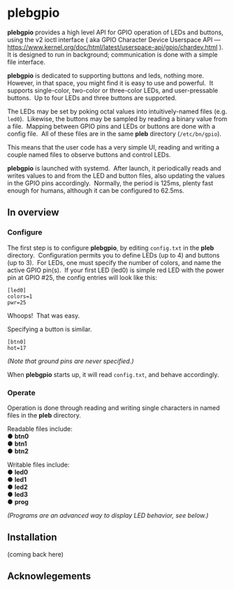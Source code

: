 # plebgpio

**plebgpio** provides a high level API for GPIO operation of LEDs and buttons, using the v2 ioctl interface ( aka GPIO Character Device Userspace API &mdash; https://www.kernel.org/doc/html/latest/userspace-api/gpio/chardev.html ).&nbsp; 
It is designed to run in background; communication is done with a simple file interface.&nbsp; 

**plebgpio** is dedicated to supporting buttons and leds, nothing more.&nbsp; 
However, in that space, you might find it is easy to use and powerful.&nbsp; 
It supports single-color, two-color or three-color LEDs, and user-pressable buttons.&nbsp; 
Up to four LEDs and three buttons are supported.&nbsp; 

The LEDs may be set by poking octal values into intuitively-named files (e.g. `led0`).&nbsp; 
Likewise, the buttons may be sampled by reading a binary value from a file.&nbsp; 
Mapping between GPIO pins and LEDs or buttons are done with a config file.&nbsp; 
All of these files are in the same **pleb** directory (`/etc/bn/gpio`).

This means that the user code has a very simple UI, reading and writing a couple named files to observe buttons and control LEDs.&nbsp; 

**plebgpio** is launched with systemd.&nbsp; 
After launch, it periodically reads and writes values to and from the LED and button files, also updating the values in the GPIO pins accordingly.&nbsp; 
Normally, the period is 125ms, plenty fast enough for humans, although it can be configured to 62.5ms.&nbsp; 


## In overview

### Configure

The first step is to configure **plebgpio**, by editing `config.txt` in the **pleb** directory.&nbsp; 
Configuration permits you to define LEDs (up to 4) and buttons (up to 3).&nbsp; 
For LEDs, one must specify the number of colors, and name the active GPIO pin(s).&nbsp; 
If your first LED (led0) is simple red LED with the power pin at GPIO #25, the config entries will look like this:&nbsp; 

	[led0]
	colors=1
	pwr=25

Whoops!&nbsp; 
That was easy.&nbsp; 

Specifying a button is similar.&nbsp; 

	[btn0]
	hot=17

_(Note that ground pins are never specified.)_&nbsp; 

When **plebgpio** starts up, it will read `config.txt`, and behave accordingly.&nbsp; 

### Operate

Operation is done through reading and writing single characters in named files in the **pleb** directory.&nbsp; 

Readable files include:&nbsp;  
&#9679; **btn0** &nbsp;  
&#9679; **btn1** &nbsp;  
&#9679; **btn2** &nbsp;  

Writable files include:&nbsp;  
&#9679; **led0** &nbsp;  
&#9679; **led1** &nbsp;  
&#9679; **led2** &nbsp;  
&#9679; **led3** &nbsp;  
&#9679; **prog** &nbsp;  

_(Programs are an advanced way to display LED behavior, see below.)_&nbsp; 

## Installation

(coming back here)


## Acknowlegements




